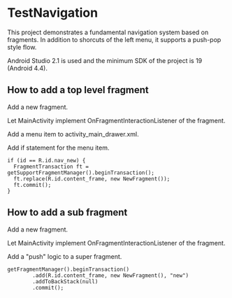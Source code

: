 # TestNavigation

This project demonstrates a fundamental navigation system based on fragments.
In addition to shorcuts of the left menu, it supports a push-pop style flow.

Android Studio 2.1 is used and the minimum SDK of the project is 19 (Android 4.4).

## How to add a top level fragment

Add a new fragment.

Let MainActivity implement OnFragmentInteractionListener of the fragment.

Add a menu item to activity_main_drawer.xml.

Add if statement for the menu item.

    if (id == R.id.nav_new) {
      FragmentTransaction ft = getSupportFragmentManager().beginTransaction();
      ft.replace(R.id.content_frame, new NewFragment());
      ft.commit();
    }

## How to add a sub fragment

Add a new fragment.

Let MainActivity implement OnFragmentInteractionListener of the fragment.

Add a "push" logic to a super fragment.

    getFragmentManager().beginTransaction()
            .add(R.id.content_frame, new NewFragment(), "new")
            .addToBackStack(null)
            .commit();
